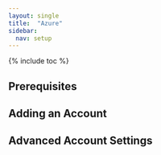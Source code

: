 ```yaml
---
layout: single
title:  "Azure"
sidebar:
  nav: setup
---
```


{% include toc %}

## Prerequisites

## Adding an Account

## Advanced Account Settings
